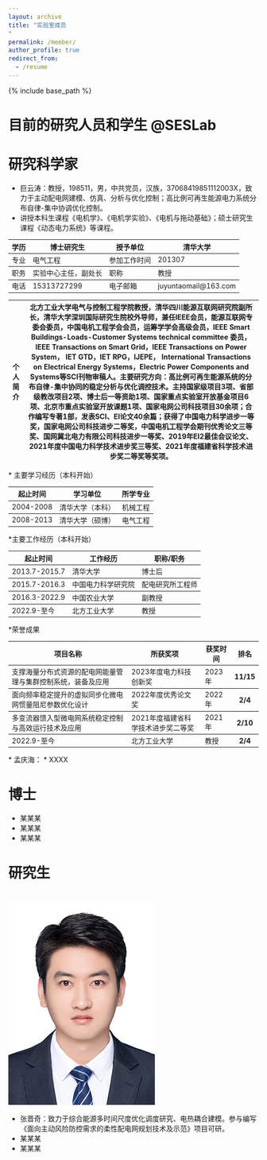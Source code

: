 ```yaml
---
layout: archive
title: "实验室成员
"
permalink: /member/
author_profile: true
redirect_from:
  - /resume
---
```


{% include base_path %}

 目前的研究人员和学生 @SESLab
======


研究科学家
======
* 巨云涛：教授，198511，男，中共党员，汉族，37068419851112003X，致力于主动配电网建模、仿真、分析与优化控制；高比例可再生能源电力系统分布自律-集中协调优化控制。
* 讲授本科生课程《电机学》、《电机学实验》、《电机与拖动基础》；硕士研究生课程《动态电力系统》等课程。
<table class="tg">
<thead>
  <tr>
    <th class="tg-0pky">学历</th>
    <th class="tg-0pky">博士研究生</th>
    <th class="tg-0pky">授予单位</th>
    <th class="tg-0pky">清华大学</th>
  </tr>
</thead>
<tbody>
  <tr>
    <td class="tg-0pky">专业</td>
    <td class="tg-0pky">电气工程</td>
    <td class="tg-0pky">参加工作时间</td>
    <td class="tg-0pky">201307</td>
  </tr>
</thead>
<tbody>
  <tr>
    <td class="tg-0pky">职务</td>
    <td class="tg-0pky">实验中心主任，副处长</td>
    <td class="tg-0pky">职称</td>
    <td class="tg-0pky">教授</td>
  </tr>
</thead>
<tbody>
  <tr>
    <td class="tg-0pky">电话</td>
    <td class="tg-0pky">15313727299</td>
      <td class="tg-0pky">电子邮箱</td>
    <td class="tg-0pky">juyuntaomail@163.com</td>
</tbody>
</table>

<table class="tg">
<thead>
  <tr>
    <th class="tg-0pky">个人简介</th>
    <th class="tg-0pky">北方工业大学电气与控制工程学院教授，清华四川能源互联网研究院副所长，清华大学深圳国际研究生院校外导师，兼任IEEE会员，能源互联网专委会委员，中国电机工程学会会员，运筹学学会高级会员，IEEE Smart Buildings-Loads-Customer Systems technical committee 委员，IEEE Transactions on Smart Grid，IEEE Transactions on Power System， IET GTD，IET RPG，IJEPE， International Transactions on Electrical Energy Systems，Electric Power Components and Systems等SCI刊物审稿人。主要研究方向：高比例可再生能源系统的分布自律-集中协同的稳定分析与优化调控技术。主持国家级项目3项、省部级教改项目2项、博士后一等资助1项、国家重点实验室开放基金项目6项、北京市重点实验室开放课题1项、国家电网公司科技项目30余项；合作编写专著1部，发表SCI、EI论文40余篇；获得了中国电力科学进步一等奖，国家电网公司科技进步二等奖，中国电机工程学会期刊优秀论文三等奖、国网冀北电力有限公司科技进步一等奖、2019年EI2最佳会议论文、2021年度中国电力科学技术进步奖三等奖、2021年度福建省科学技术进步奖二等奖等奖项。</th>
  </tr>
</thead>
<tbody>
</table>
* 主要学习经历（本科开始）
<table class="tg">
<thead>
  <tr>
    <th class="tg-0pky">起止时间</th>
    <th class="tg-0pky">学习单位</th>
    <th class="tg-0pky">所学专业</th>
  </tr>
</thead>
<tbody>
  <tr>
    <td class="tg-0pky">2004-2008</td>
    <td class="tg-0pky">清华大学（本科）</td>
    <td class="tg-0pky">机械工程</td>
  </tr>
</thead>
<tbody>
  <tr>
    <td class="tg-0pky">2008-2013</td>
    <td class="tg-0pky">清华大学（硕博）</td>
    <td class="tg-0pky">电气工程</td>
  </tr>
</thead>
</tbody>
</table>
*主要工作经历（本科开始）
<table class="tg">
<thead>
  <tr>
    <th class="tg-0pky">起止时间</th>
    <th class="tg-0pky">工作经历</th>
    <th class="tg-0pky">职称/职务</th>
  </tr>
</thead>
<tbody>
  <tr>
    <td class="tg-0pky">2013.7-2015.7</td>
    <td class="tg-0pky">清华大学</td>
    <td class="tg-0pky">博士后</td>
  </tr>
</thead>
<tbody>
  <tr>
    <td class="tg-0pky">2015.7-2016.3</td>
    <td class="tg-0pky">中国电力科学研究院</td>
    <td class="tg-0pky">配电研究所工程师</td>
  </tr>
<tbody>
  <tr>
    <td class="tg-0pky">2016.3-2022.9</td>
    <td class="tg-0pky">中国农业大学</td>
    <td class="tg-0pky">副教授</td>
  </tr>
<tbody>
  <tr>
    <td class="tg-0pky">2022.9-至今</td>
    <td class="tg-0pky">北方工业大学</td>
    <td class="tg-0pky">教授</td>
  </tr>
</thead>
</tbody>
</table>
*荣誉成果
<table class="tg">
<thead>
  <tr>
    <th class="tg-0pky">项目名称</th>
    <th class="tg-0pky">所获奖项</th>
    <th class="tg-0pky">获奖时间</th>
    <th class="tg-0pky">排名</th>
  </tr>
</thead>
<tbody>
  <tr>
    <td class="tg-0pky">支撑海量分布式资源的配电网能量管理与集群控制系统，装备及应用</td>
    <td class="tg-0pky">2023年度电力科技创新奖</td>
    <td class="tg-0pky">2023年</td>
    <th class="tg-0pky">11/15</th>
  </tr>
</thead>
<tbody>
  <tr>
    <td class="tg-0pky">面向频率稳定提升的虚拟同步化微电网惯量阻尼参数优化设计</td>
    <td class="tg-0pky">2022年度优秀论文奖</td>
    <td class="tg-0pky">2022年</td>
    <th class="tg-0pky">2/4</th>
  </tr>
<tbody>
  <tr>
    <td class="tg-0pky">多变流器馈入型微电网系统稳定控制与高效运行技术及应用</td>
    <td class="tg-0pky">2021年度福建省科学技术进步奖二等奖</td>
    <td class="tg-0pky">2021年</td>
    <th class="tg-0pky">2/10</th>
  </tr>
<tbody>
  <tr>
    <td class="tg-0pky">2022.9-至今</td>
    <td class="tg-0pky">北方工业大学</td>
    <td class="tg-0pky">教授</td>
    <th class="tg-0pky">2/4</th>
  </tr>
</thead>
</tbody>
</table>
* 孟庆海：
* XXXX

博士
======
* 某某某 
* 某某某
* 某某某
  
研究生
======
<br/><img src='/images/张晋奇.jpg'>
* 张晋奇：致力于综合能源多时间尺度优化调度研究、电热耦合建模。参与编写《面向主动风险防控需求的柔性配电网规划技术及示范》项目可研。
* 某某某
* 某某某




